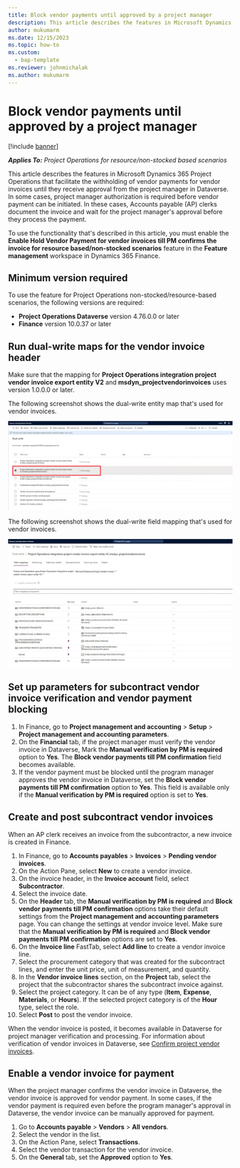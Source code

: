 ```yaml
---
title: Block vendor payments until approved by a project manager
description: This article describes the features in Microsoft Dynamics 365 Project Operations that facilitate the withholding of vendor payments for vendor invoices until they receive approval from the project manager in Dataverse.
author: mukumarm
ms.date: 12/15/2023
ms.topic: how-to
ms.custom: 
  - bap-template
ms.reviewer: johnmichalak 
ms.author: mukumarm
---
```


# Block vendor payments until approved by a project manager

[!include [banner](../../includes/dataverse-preview.md)]

_**Applies To:** Project Operations for resource/non-stocked based scenarios_

This article describes the features in Microsoft Dynamics 365 Project Operations that facilitate the withholding of vendor payments for vendor invoices until they receive approval from the project manager in Dataverse. In some cases, project manager authorization is required before vendor payment can be initiated. In these cases, Accounts payable (AP) clerks document the invoice and wait for the project manager's approval before they process the payment.

To use the functionality that's described in this article, you must enable the **Enable Hold Vendor Payment for vendor invoices till PM confirms the invoice for resource based/non-stocked scenarios** feature in the **Feature management** workspace in Dynamics 365 Finance.

## Minimum version required

To use the feature for Project Operations non-stocked/resource-based scenarios, the following versions are required:

- **Project Operations Dataverse** version 4.76.0.0 or later
- **Finance** version 10.0.37 or later

## Run dual-write maps for the vendor invoice header

Make sure that the mapping for **Project Operations integration project vendor invoice export entity V2** and **msdyn\_projectvendorinvoices** uses version 1.0.0.0 or later.

The following screenshot shows the dual-write entity map that's used for vendor invoices.

![Screenshot of the dual-write maps.](../media/BlockvendorPaymentDualWrite.png)

The following screenshot shows the dual-write field mapping that's used for vendor invoices.

![Screenshot of the dual-write field mapping.](../media/VendorInvoiceDualwritefieldmapping.jpg)

## Set up parameters for subcontract vendor invoice verification and vendor payment blocking

1. In Finance, go to **Project management and accounting** \> **Setup** \> **Project management and accounting parameters**.
1. On the **Financial** tab, if the project manager must verify the vendor invoice in Dataverse, Mark the **Manual verification by PM is required** option to **Yes**. The **Block vendor payments till PM confirmation** field becomes available.
1. If the vendor payment must be blocked until the program manager approves the vendor invoice in Dataverse, set the **Block vendor payments till PM confirmation** option to **Yes**. This field is available only if the **Manual verification by PM is required** option is set to **Yes**.

## Create and post subcontract vendor invoices

When an AP clerk receives an invoice from the subcontractor, a new invoice is created in Finance.

1. In Finance, go to **Accounts payables** \> **Invoices** \> **Pending vendor invoices**.
1. On the Action Pane, select **New** to create a vendor invoice.
1. On the invoice header, in the **Invoice account** field, select **Subcontractor**.
1. Select the invoice date.
1. On the **Header** tab, the **Manual verification by PM is required** and **Block vendor payments till PM confirmation** options take their default settings from the **Project management and accounting parameters** page. You can change the settings at vendor invoice level. Make sure that the **Manual verification by PM is required** and **Block vendor payments till PM confirmation** options are set to **Yes**.
1. On the **Invoice line** FastTab, select **Add line** to create a vendor invoice line.
1. Select the procurement category that was created for the subcontract lines, and enter the unit price, unit of measurement, and quantity.
1. In the **Vendor invoice lines** section, on the **Project** tab, select the project that the subcontractor shares the subcontract invoice against.
1. Select the project category. It can be of any type (**Item**, **Expense**, **Materials**, or **Hours**). If the selected project category is of the **Hour** type, select the role.
1. Select **Post** to post the vendor invoice.

When the vendor invoice is posted, it becomes available in Dataverse for project manager verification and processing. For information about verification of vendor invoices in Dataverse, see [Confirm project vendor invoices](../../procurement/confirm-a-project-vendor-invoice.md).

## Enable a vendor invoice for payment

When the project manager confirms the vendor invoice in Dataverse, the vendor invoice is approved for vendor payment. In some cases, if the vendor payment is required even before the program manager's approval in Dataverse, the vendor invoice can be manually approved for payment.

1. Go to **Accounts payable** \> **Vendors** \> **All vendors**.
1. Select the vendor in the list.
1. On the Action Pane, select **Transactions**.
1. Select the vendor transaction for the vendor invoice.
1. On the **General** tab, set the **Approved** option to **Yes**.
